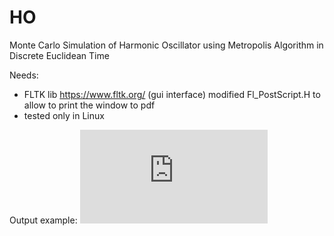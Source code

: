 # HO
Monte Carlo Simulation of Harmonic Oscillator using Metropolis Algorithm in Discrete Euclidean Time


Needs:

- FLTK lib https://www.fltk.org/ (gui interface)
  modified Fl_PostScript.H to allow to print the window to pdf
- tested only in Linux


Output example:
![qfit screenshot](https://github.com/nmrcardoso/HO/blob/master/ho.pdf)
